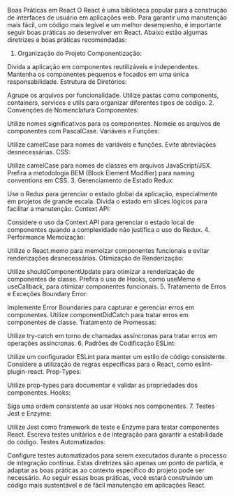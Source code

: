 Boas Práticas em React
O React é uma biblioteca popular para a construção de interfaces de usuário em aplicações web. Para garantir uma manutenção mais fácil, um código mais legível e um melhor desempenho, é importante seguir boas práticas ao desenvolver em React. Abaixo estão algumas diretrizes e boas práticas recomendadas:

1. Organização do Projeto
Componentização:

Divida a aplicação em componentes reutilizáveis e independentes.
Mantenha os componentes pequenos e focados em uma única responsabilidade.
Estrutura de Diretórios:

Agrupe os arquivos por funcionalidade.
Utilize pastas como components, containers, services e utils para organizar diferentes tipos de código.
2. Convenções de Nomenclatura
Componentes:

Utilize nomes significativos para os componentes.
Nomeie os arquivos de componentes com PascalCase.
Variáveis e Funções:

Utilize camelCase para nomes de variáveis e funções.
Evite abreviações desnecessárias.
CSS:

Utilize camelCase para nomes de classes em arquivos JavaScript/JSX.
Prefira a metodologia BEM (Block Element Modifier) para naming conventions em CSS.
3. Gerenciamento de Estado
Redux:

Use o Redux para gerenciar o estado global da aplicação, especialmente em projetos de grande escala.
Divida o estado em slices lógicos para facilitar a manutenção.
Context API:

Considere o uso da Context API para gerenciar o estado local de componentes quando a complexidade não justifica o uso do Redux.
4. Performance
Memoização:

Utilize o React.memo para memoizar componentes funcionais e evitar renderizações desnecessárias.
Otimização de Renderização:

Utilize shouldComponentUpdate para otimizar a renderização de componentes de classe.
Prefira o uso de Hooks, como useMemo e useCallback, para otimizar componentes funcionais.
5. Tratamento de Erros e Exceções
Boundary Error:

Implemente Error Boundaries para capturar e gerenciar erros em componentes.
Utilize componentDidCatch para tratar erros em componentes de classe.
Tratamento de Promessas:

Utilize try-catch em torno de chamadas assíncronas para tratar erros em operações assíncronas.
6. Padrões de Codificação
ESLint:

Utilize um configurador ESLint para manter um estilo de código consistente.
Considere a utilização de regras específicas para o React, como eslint-plugin-react.
Prop-Types:

Utilize prop-types para documentar e validar as propriedades dos componentes.
Hooks:

Siga uma ordem consistente ao usar Hooks nos componentes.
7. Testes
Jest e Enzyme:

Utilize Jest como framework de teste e Enzyme para testar componentes React.
Escreva testes unitários e de integração para garantir a estabilidade do código.
Testes Automatizados:

Configure testes automatizados para serem executados durante o processo de integração contínua.
Estas diretrizes são apenas um ponto de partida, e adaptar as boas práticas ao contexto específico do projeto pode ser necessário. Ao seguir essas boas práticas, você estará construindo um código mais sustentável e de fácil manutenção em aplicações React.
